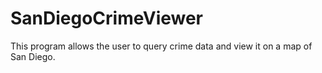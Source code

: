 # SanDiegoCrimeViewer
This program allows the user to query crime data and view it on a map of San Diego.
